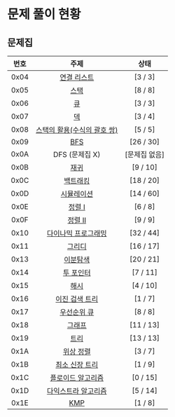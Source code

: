 # 문제 풀이 현황

## 문제집 
| 번호 | 주제 | 상태 |
| :--: | :--: | :--: |
| 0x04 | [연결 리스트](./0x04_LinkedList) | [3 / 3] |
| 0x05 | [스택](./0x05_Stack) | [8 / 8] |
| 0x06 | [큐](./0x06_Queue) | [3 / 3] |
| 0x07 | [덱](./0x07_Deque) | [3 / 4] |
| 0x08 | [스택의 활용(수식의 괄호 쌍)](./0x08_Stack활용) | [5 / 5] |
| 0x09 | [BFS](./0x09_BFS) | [26 / 30] |
| 0x0A | DFS (문제집 X) | [문제집 없음] |
| 0x0B | [재귀](./0x0B_재귀) | [9 / 10] |
| 0x0C | [백트래킹](./0x0C_BackTraking) | [18 / 20] |
| 0x0D | [시뮬레이션](./0x0D_Simulation) | [14 / 60] |
| 0x0E | [정렬 I](./0x0E_정렬I) | [6 / 8] |
| 0x0F | [정렬 II](./0x0F_정렬II) | [9 / 9] |
| 0x10 | [다이나믹 프로그래밍](0x10_DP) | [32 / 44] |
| 0x11 | [그리디](./0x11_Greedy) | [16 / 17] |
| 0x13 | [이분탐색](./0x13_BinarySearch) | [20 / 21] |
| 0x14 | [투 포인터](./0x14_TwoPointer) | [7 / 11] |
| 0x15 | [해시](./0x15_Hash) | [4 / 10] |
| 0x16 | [이진 검색 트리](./0x16_BST) | [1 / 7] |
| 0x17 | [우선순위 큐](./0x17_PriorityQueue) | [8 / 8] |
| 0x18 | [그래프](./0x18_Graph) | [11 / 13] |
| 0x19 | [트리](./0x19_Tree) | [13 / 13] |
| 0x1A | [위상 정렬](./0x1A_TopologySort) | [3 / 7] | 
| 0x1B | [최소 신장 트리](./0x1B_MST) | [1 / 9] |
| 0x1C | [플로이드 알고리즘](./0x1C_Floyd) | [0 / 15] |
| 0x1D | [다익스트라 알고리즘](./0x1D_Dijkstra) | [5 / 14] |
| 0x1E | [KMP](./0x1E_KMP) | [1 / 8] |
